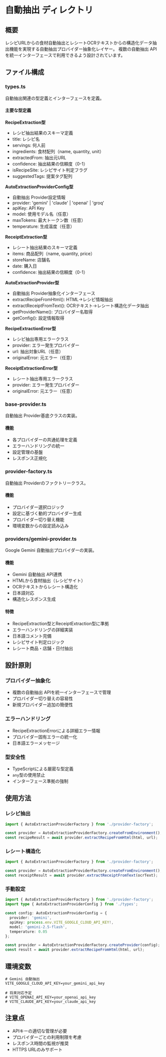 # 自動抽出 ディレクトリ

## 概要
レシピURLからの食材自動抽出とレシートOCRテキストからの構造化データ抽出機能を実現する自動抽出プロバイダー抽象化レイヤー。
複数の自動抽出 APIを統一インターフェースで利用できるよう設計されています。

## ファイル構成

### types.ts
自動抽出関連の型定義とインターフェースを定義。

#### 主要な型定義

**RecipeExtraction型**
- レシピ抽出結果のスキーマ定義
- title: レシピ名
- servings: 何人前
- ingredients: 食材配列（name, quantity, unit）
- extractedFrom: 抽出元URL
- confidence: 抽出結果の信頼度（0-1）
- isRecipeSite: レシピサイト判定フラグ
- suggestedTags: 提案タグ配列

**AutoExtractionProviderConfig型**
- 自動抽出 Provider設定情報
- provider: 'gemini' | 'claude' | 'openai' | 'groq'
- apiKey: API Key
- model: 使用モデル名（任意）
- maxTokens: 最大トークン数（任意）
- temperature: 生成温度（任意）

**ReceiptExtraction型**
- レシート抽出結果のスキーマ定義
- items: 商品配列（name, quantity, price）
- storeName: 店舗名
- date: 購入日
- confidence: 抽出結果の信頼度（0-1）

**AutoExtractionProvider型**
- 自動抽出 Provider抽象化インターフェース
- extractRecipeFromHtml(): HTML→レシピ情報抽出
- extractReceiptFromText(): OCRテキスト→レシート構造化データ抽出
- getProviderName(): プロバイダー名取得
- getConfig(): 設定情報取得

**RecipeExtractionError型**
- レシピ抽出専用エラークラス
- provider: エラー発生プロバイダー
- url: 抽出対象URL（任意）
- originalError: 元エラー（任意）

**ReceiptExtractionError型**
- レシート抽出専用エラークラス
- provider: エラー発生プロバイダー
- originalError: 元エラー（任意）

### base-provider.ts
自動抽出 Provider基底クラスの実装。

#### 機能
- 各プロバイダーの共通処理を定義
- エラーハンドリングの統一
- 設定管理の基盤
- レスポンス正規化

### provider-factory.ts
自動抽出 Providerのファクトリークラス。

#### 機能
- プロバイダー選択ロジック
- 設定に基づく動的プロバイダー生成
- プロバイダー切り替え機能
- 環境変数からの設定読み込み

### providers/gemini-provider.ts
Google Gemini 自動抽出プロバイダーの実装。

#### 機能
- Gemini 自動抽出 API連携
- HTMLから食材抽出（レシピサイト）
- OCRテキストからレシート構造化
- 日本語対応
- 構造化レスポンス生成

#### 特徴
- RecipeExtraction型とReceiptExtraction型に準拠
- エラーハンドリングの詳細実装
- 日本語コメント完備
- レシピサイト判定ロジック
- レシート商品・店舗・日付抽出

## 設計原則

### プロバイダー抽象化
- 複数の自動抽出 APIを統一インターフェースで管理
- プロバイダー切り替えの容易性
- 新規プロバイダー追加の簡便性

### エラーハンドリング
- RecipeExtractionErrorによる詳細エラー情報
- プロバイダー固有エラーの統一化
- 日本語エラーメッセージ

### 型安全性
- TypeScriptによる厳密な型定義
- `any`型の使用禁止
- インターフェース準拠の強制

## 使用方法

### レシピ抽出
```typescript
import { AutoExtractionProviderFactory } from './provider-factory';

const provider = AutoExtractionProviderFactory.createFromEnvironment();
const recipeResult = await provider.extractRecipeFromHtml(html, url);
```

### レシート構造化
```typescript
import { AutoExtractionProviderFactory } from './provider-factory';

const provider = AutoExtractionProviderFactory.createFromEnvironment();
const receiptResult = await provider.extractReceiptFromText(ocrText);
```

### 手動設定
```typescript
import { AutoExtractionProviderFactory } from './provider-factory';
import type { AutoExtractionProviderConfig } from './types';

const config: AutoExtractionProviderConfig = {
  provider: 'gemini',
  apiKey: process.env.VITE_GOOGLE_CLOUD_API_KEY!,
  model: 'gemini-2.5-flash',
  temperature: 0.05
};

const provider = AutoExtractionProviderFactory.createProvider(config);
const result = await provider.extractRecipeFromHtml(html, url);
```

## 環境変数

```env
# Gemini 自動抽出
VITE_GOOGLE_CLOUD_API_KEY=your_gemini_api_key

# 将来対応予定
# VITE_OPENAI_API_KEY=your_openai_api_key
# VITE_CLAUDE_API_KEY=your_claude_api_key
```

## 注意点
- APIキーの適切な管理が必要
- プロバイダーごとの利用制限を考慮
- レスポンス時間の監視が推奨
- HTTPS URLのみサポート